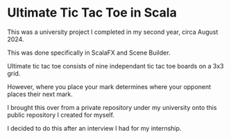 # Ultimate Tic Tac Toe in Scala

This was a university project I completed in my second year, circa August 2024. 

This was done specifically in ScalaFX and Scene Builder.

Ultimate tic tac toe consists of nine independant tic tac toe boards on a 3x3 grid. 

However, where you place your mark determines where your opponent places their next mark. 

I brought this over from a private repository under my university onto this public repository I created for myself. 

I decided to do this after an interview I had for my internship. 
